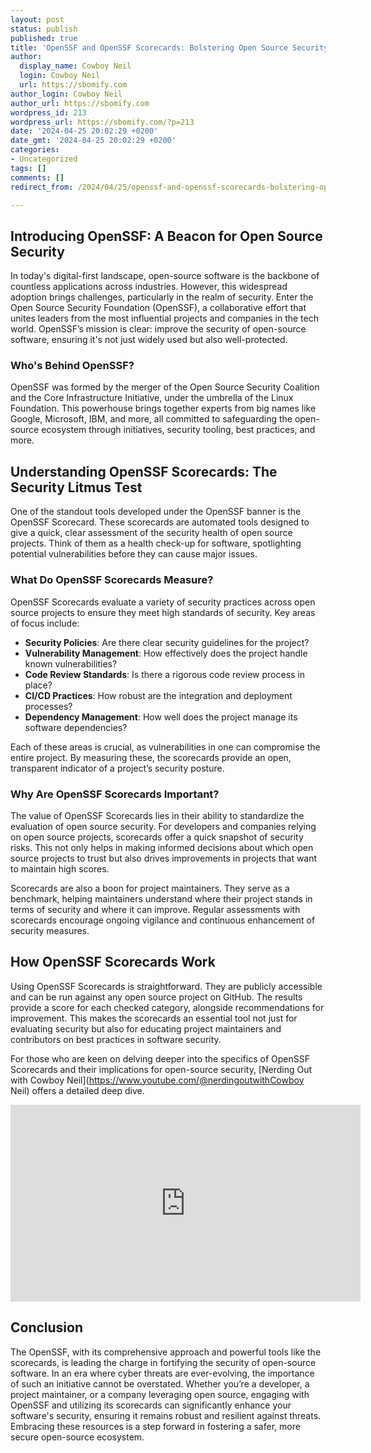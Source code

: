 ```yaml
---
layout: post
status: publish
published: true
title: 'OpenSSF and OpenSSF Scorecards: Bolstering Open Source Security'
author:
  display_name: Cowboy Neil
  login: Cowboy Neil
  url: https://sbomify.com
author_login: Cowboy Neil
author_url: https://sbomify.com
wordpress_id: 213
wordpress_url: https://sbomify.com/?p=213
date: '2024-04-25 20:02:29 +0200'
date_gmt: '2024-04-25 20:02:29 +0200'
categories:
- Uncategorized
tags: []
comments: []
redirect_from: /2024/04/25/openssf-and-openssf-scorecards-bolstering-open-source-security/

---
```


## Introducing OpenSSF: A Beacon for Open Source Security

In today's digital-first landscape, open-source software is the backbone of countless applications across industries. However, this widespread adoption brings challenges, particularly in the realm of security. Enter the Open Source Security Foundation (OpenSSF), a collaborative effort that unites leaders from the most influential projects and companies in the tech world. OpenSSF’s mission is clear: improve the security of open-source software, ensuring it's not just widely used but also well-protected.

### Who's Behind OpenSSF?

OpenSSF was formed by the merger of the Open Source Security Coalition and the Core Infrastructure Initiative, under the umbrella of the Linux Foundation. This powerhouse brings together experts from big names like Google, Microsoft, IBM, and more, all committed to safeguarding the open-source ecosystem through initiatives, security tooling, best practices, and more.

## Understanding OpenSSF Scorecards: The Security Litmus Test

One of the standout tools developed under the OpenSSF banner is the OpenSSF Scorecard. These scorecards are automated tools designed to give a quick, clear assessment of the security health of open source projects. Think of them as a health check-up for software, spotlighting potential vulnerabilities before they can cause major issues.

### What Do OpenSSF Scorecards Measure?

OpenSSF Scorecards evaluate a variety of security practices across open source projects to ensure they meet high standards of security. Key areas of focus include:

- **Security Policies**: Are there clear security guidelines for the project?
- **Vulnerability Management**: How effectively does the project handle known vulnerabilities?
- **Code Review Standards**: Is there a rigorous code review process in place?
- **CI/CD Practices**: How robust are the integration and deployment processes?
- **Dependency Management**: How well does the project manage its software dependencies?

Each of these areas is crucial, as vulnerabilities in one can compromise the entire project. By measuring these, the scorecards provide an open, transparent indicator of a project’s security posture.

### Why Are OpenSSF Scorecards Important?

The value of OpenSSF Scorecards lies in their ability to standardize the evaluation of open source security. For developers and companies relying on open source projects, scorecards offer a quick snapshot of security risks. This not only helps in making informed decisions about which open source projects to trust but also drives improvements in projects that want to maintain high scores.

Scorecards are also a boon for project maintainers. They serve as a benchmark, helping maintainers understand where their project stands in terms of security and where it can improve. Regular assessments with scorecards encourage ongoing vigilance and continuous enhancement of security measures.

## How OpenSSF Scorecards Work

Using OpenSSF Scorecards is straightforward. They are publicly accessible and can be run against any open source project on GitHub. The results provide a score for each checked category, alongside recommendations for improvement. This makes the scorecards an essential tool not just for evaluating security but also for educating project maintainers and contributors on best practices in software security.

For those who are keen on delving deeper into the specifics of OpenSSF Scorecards and their implications for open-source security, [Nerding Out with Cowboy Neil](https://www.youtube.com/@nerdingoutwithCowboy Neil) offers a detailed deep dive.

<iframe width="560" height="315" src="https://www.youtube.com/embed/KdgkiWdhpZ8?si=NGn8LV09bHx5N0kb" title="YouTube video player" frameborder="0" allow="accelerometer; autoplay; clipboard-write; encrypted-media; gyroscope; picture-in-picture; web-share" referrerpolicy="strict-origin-when-cross-origin" allowfullscreen></iframe>

## Conclusion

The OpenSSF, with its comprehensive approach and powerful tools like the scorecards, is leading the charge in fortifying the security of open-source software. In an era where cyber threats are ever-evolving, the importance of such an initiative cannot be overstated. Whether you’re a developer, a project maintainer, or a company leveraging open source, engaging with OpenSSF and utilizing its scorecards can significantly enhance your software's security, ensuring it remains robust and resilient against threats. Embracing these resources is a step forward in fostering a safer, more secure open-source ecosystem.

